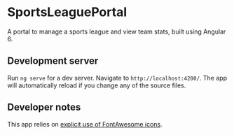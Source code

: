 # SportsLeaguePortal

A portal to manage a sports league and view team stats, built using Angular 6.

## Development server

Run `ng serve` for a dev server. Navigate to `http://localhost:4200/`. The app will automatically reload if you change any of the source files.

## Developer notes

This app relies on [explicit use of FontAwesome icons](https://github.com/FortAwesome/angular-fontawesome#explicit-reference).
